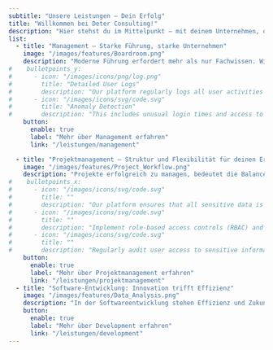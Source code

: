 ```yaml
---
subtitle: "Unsere Leistungen – Dein Erfolg"
title: "Willkommen bei Deter Consulting!"
description: "Hier stehst du im Mittelpunkt – mit deinem Unternehmen, deinen Zielen und deinen Herausforderungen."
list:
  - title: "Management – Starke Führung, starke Unternehmen"
    image: "/images/features/Boardroom.png"
    description: "Moderne Führung erfordert mehr als nur Fachwissen. Wir helfen Führungskräften, sich den Herausforderungen der heutigen Arbeitswelt zu stellen. Unsere Leistungen reichen von individuellem Coaching und Teamentwicklung bis hin zu strategischem Change-Management und dem Interim Management. Besonders im Fokus steht dabei die Schaffung einer Unternehmenskultur, die Innovation, Zusammenarbeit und Wachstum fördert. Mit unserer Unterstützung gewinnst du nicht nur die richtigen Talente, sondern entwickelst auch bestehende Teams weiter, um eine nachhaltige Leistungsfähigkeit zu sichern. <br /> <br /> <b>Unsere Expertise für deine Unternehmensführung:</b> Lass uns gemeinsam die Basis für nachhaltigen Erfolg schaffen!"
#    bulletpoints_y:
#      - icon: "/images/icons/png/log.png"
#        title: "Detailed User Logs"
#        description: "Our platform regularly logs all user activities including logins."
#      - icon: "/images/icons/svg/code.svg"
#        title: "Anomaly Detection"
#        description: "This includes unusual login times and access to restricted data."
    button:
      enable: true
      label: "Mehr über Management erfahren"
      link: "/leistungen/management"

  - title: "Projektmanagement – Struktur und Flexibilität für deinen Erfolg"
    image: "/images/features/Project_Workflow.png"
    description: "Projekte erfolgreich zu managen, bedeutet die Balance zwischen Planung und Flexibilität zu finden. Wir bieten dir umfassende Unterstützung in agilen, klassischen und hybriden Methoden. Unser Fokus liegt auf einer klaren Struktur, transparenten Prozessen und effizientem Risikomanagement. Egal, ob du ein Projekt von Grund auf planen oder bestehende Prozesse optimieren möchtest – wir stehen dir mit unserer Erfahrung zur Seite. So stellen wir sicher, dass deine Projekte nicht nur pünktlich, sondern auch erfolgreich abgeschlossen werden.<br /> <br /> <b>Sicher deine Projekte ab:</b> Mit unserer Expertise wird jedes Vorhaben ein Erfolg!"
#    bulletpoints_x:
#      - icon: "/images/icons/svg/code.svg"
#        title: ""
#        description: "Our platform ensures that all sensitive data is encrypted both during transmission and while stored"
#      - icon: "/images/icons/svg/code.svg"
#        title: ""
#        description: "Implement role-based access controls (RBAC) and multi-factor authentication (MFA)."
#      - icon: "/images/icons/svg/code.svg"
#        title: ""
#        description: "Regularly audit user access to sensitive information and systems to ensure compliance with security policies"
    button:
      enable: true
      label: "Mehr über Projektmanagement erfahren"
      link: "/leistungen/projektmanagement"
  - title: "Software-Entwicklung: Innovation trifft Effizienz"
    image: "/images/features/Data_Analysis.png"
    description: "In der Softwareentwicklung stehen Effizienz und Zukunftsfähigkeit im Mittelpunkt. Wir unterstützen dich bei der Entwicklung moderner Anwendungen, der Optimierung von Systemarchitekturen und der Einführung von DevOps-Prinzipien. Von der Beratung über die Umsetzung bis hin zum Testing – wir liefern Lösungen, die auf deine individuellen Anforderungen abgestimmt sind. Mit unserem Fokus auf Performance und Skalierbarkeit machen wir deine IT-Projekte zukunftssicher und helfen dir, sich im Wettbewerb durchzusetzen.<br /> <br /> <b>Deine Technologie, unsere Leidenschaft: </b>Bringe deine IT auf das nächste Level!"
    button:
      enable: true
      label: "Mehr über Development erfahren"
      link: "/leistungen/development"
---
```

